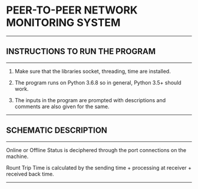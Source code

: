 # PEER-TO-PEER NETWORK MONITORING SYSTEM
---------------------------------
## INSTRUCTIONS TO RUN THE PROGRAM
---------------------------------

1. Make sure that the libraries socket, threading, time are installed.

2. The program runs on Python 3.6.8 so in general, Python 3.5+ should work.

3. The inputs in the program are prompted with descriptions and comments
    are also given for the same.

---------------------------------
## SCHEMATIC DESCRIPTION
---------------------------------

Online or Offline Status is deciphered through the port connections on the
machine.

Rount Trip Time is calculated by the sending time + processing at receiver +
received back time.

---------------------------------
